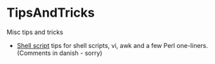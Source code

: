 # TipsAndTricks
Misc tips and tricks

- [Shell script](shell.txt) tips for shell scripts, vi, awk and a few Perl one-liners. (Comments in danish - sorry)
